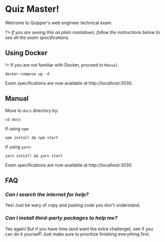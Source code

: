 # Quiz Master!

Welcome to Quipper's web engineer technical exam.

?> *If you are seeing this as plain markdown, follow the instructions below to see all the exam specifications.*

## Using Docker

!> If you are not familiar with Docker, proceed to `Manual`.

```
docker-compose up -d
```

Exam specifications are now available at http://localhost:3030.

## Manual

Move to `docs` directory by:

```
cd docs
```

If using `npm`:

```
npm install && npm start
```

If using `yarn`:

```
yarn install && yarn start
```

Exam specifications are now available at http://localhost:3030.

## FAQ
### _Can I search the internet for help?_
Yes! Just be wary of copy and pasting code you don't understand.

### _Can I install third-party packages to help me?_
Yes again! But if you have time (and want the extra challenge), see if you can do it yourself! Just make sure to prioritize finishing everything first.
